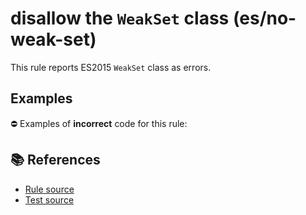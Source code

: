 # disallow the `WeakSet` class (es/no-weak-set)

This rule reports ES2015 `WeakSet` class as errors.

## Examples

⛔ Examples of **incorrect** code for this rule:

<eslint-playground type="bad" code="/*eslint es/no-weak-set: error */
let set = new WeakSet()
" />

## 📚 References

- [Rule source](https://github.com/mysticatea/eslint-plugin-es/blob/v1.3.0/lib/rules/no-weak-set.js)
- [Test source](https://github.com/mysticatea/eslint-plugin-es/blob/v1.3.0/tests/lib/rules/no-weak-set.js)
